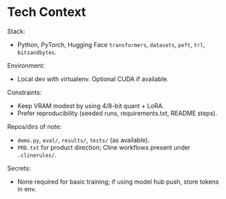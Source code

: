 # Tech Context

Stack:
- Python, PyTorch, Hugging Face `transformers`, `datasets`, `peft`, `trl`, `bitsandbytes`.

Environment:
- Local dev with virtualenv. Optional CUDA if available.

Constraints:
- Keep VRAM modest by using 4/8-bit quant + LoRA.
- Prefer reproducibility (seeded runs, requirements.txt, README steps).

Repos/dirs of note:
- `demo.py`, `eval/`, `results/`, `tests/` (as available).
- `PRD.txt` for product direction; Cline workflows present under `.clinerules/`.

Secrets:
- None required for basic training; if using model hub push, store tokens in env.

